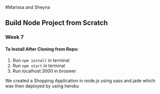 #Marissa and Sheyna 
## Build Node Project from Scratch
### Week 7
#### To Install After Cloning from Repo:
1. Run `npm install` in terminal
2. Run `npm start` in terminal
3. Run localhost:3000 in broswer

We created a Shopping Application in node.js using sass and jade which was then deployed by using heroku